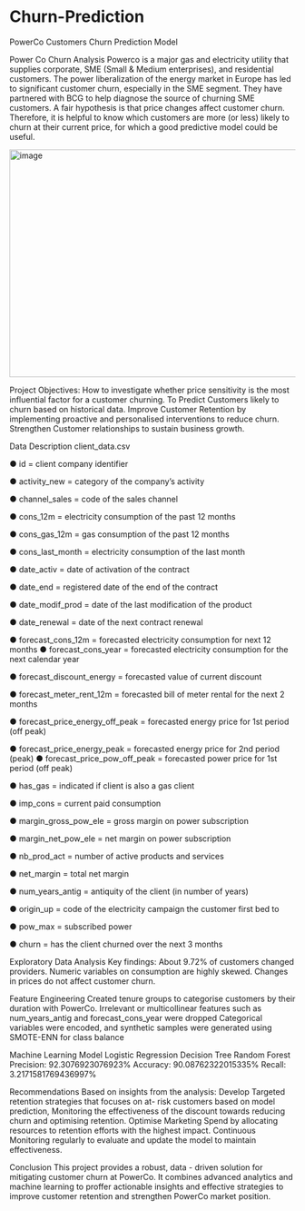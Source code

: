 # Churn-Prediction
PowerCo  Customers Churn Prediction Model

Power Co Churn Analysis
Powerco is a major gas and electricity utility that supplies corporate, SME (Small & Medium enterprises), and residential customers. The power liberalization of the energy market in Europe has led to significant customer churn, especially in the SME segment. They have partnered with BCG to help diagnose the source of churning SME customers.
A fair hypothesis is that price changes affect customer churn. Therefore, it is helpful to know which customers are more (or less) likely to churn at their current price, for which a good predictive model could be useful.



<img width="600" height="401" alt="image" src="https://github.com/user-attachments/assets/3e81fe88-3b3f-471c-93f9-436fad2618f6" />


Project Objectives:
How to investigate whether price sensitivity is the most influential factor for a 
customer churning.
To Predict Customers likely to churn based on historical data. 
Improve Customer Retention by implementing proactive and personalised interventions to reduce churn.
Strengthen Customer relationships to sustain business growth.


Data Description
client_data.csv 

● id = client company identifier 

● activity_new = category of the company’s activity

● channel_sales = code of the sales channel

● cons_12m = electricity consumption of the past 12 months

● cons_gas_12m = gas consumption of the past 12 months

● cons_last_month = electricity consumption of the last month 

● date_activ = date of activation of the contract

● date_end = registered date of the end of the contract

● date_modif_prod = date of the last modification of the product 

● date_renewal = date of the next contract renewal

● forecast_cons_12m = forecasted electricity consumption for next 12 months ● forecast_cons_year = forecasted electricity consumption for the next calendar year 

● forecast_discount_energy = forecasted value of current discount

● forecast_meter_rent_12m = forecasted bill of meter rental for the next 2 months 

● forecast_price_energy_off_peak = forecasted energy price for 1st period (off peak)

● forecast_price_energy_peak = forecasted energy price for 2nd period (peak) ● forecast_price_pow_off_peak = forecasted power price for 1st period (off peak)

● has_gas = indicated if client is also a gas client 

● imp_cons = current paid consumption 

● margin_gross_pow_ele = gross margin on power subscription 

● margin_net_pow_ele = net margin on power subscription

● nb_prod_act = number of active products and services 

● net_margin = total net margin 

● num_years_antig = antiquity of the client (in number of years)

● origin_up = code of the electricity campaign the customer first bed to

● pow_max = subscribed power

● churn = has the client churned over the next 3 months 


Exploratory Data Analysis
Key findings:
 About 9.72% of customers changed providers.
 Numeric variables on consumption are highly skewed.
 Changes in prices do not affect customer churn.



Feature Engineering
Created tenure groups to categorise customers by their duration with PowerCo.
Irrelevant or multicollinear features such as num_years_antig and forecast_cons_year were dropped
Categorical variables were encoded, and synthetic samples were generated using SMOTE-ENN for class balance

Machine Learning Model
Logistic Regression
Decision Tree
Random Forest
Precision: 92.3076923076923%
Accuracy: 90.08762322015335%
Recall: 3.2171581769436997%

Recommendations
Based on insights from the analysis:
Develop Targeted retention strategies that focuses on at- risk customers based on model prediction,
Monitoring the effectiveness of the discount towards reducing churn and optimising retention.
Optimise Marketing Spend by allocating  resources to retention efforts with the highest impact.
Continuous Monitoring  regularly to evaluate and update the model to maintain effectiveness.

Conclusion
 This project provides a robust, data - driven solution for mitigating customer churn at PowerCo. It combines advanced analytics and machine learning to proffer actionable insights and effective strategies to improve customer retention and strengthen PowerCo market position. 



